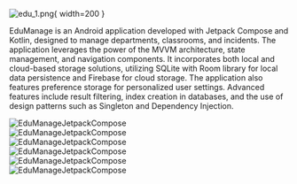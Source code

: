 ![edu_1.png](/assets/edu1.png){ width=200 }

EduManage is an Android application developed with Jetpack Compose and Kotlin, designed to manage
departments, classrooms, and incidents. The application leverages the power of the MVVM architecture, state management,
and navigation components.
It incorporates both local and cloud-based storage solutions, utilizing SQLite with Room library for local data
persistence and Firebase for cloud storage. The application also features preference storage for personalized user
settings. Advanced features include result filtering, index creation in databases, and the use of design patterns such
as Singleton and Dependency Injection.

<div class="grid">
    <div >
        <img src="/assets/edu2.png" alt="EduManageJetpackCompose">
    </div>
    <div >
        <img src="/assets/edu3.png" alt="EduManageJetpackCompose">
    </div>
    <div >
        <img src="/assets/edu4.png" alt="EduManageJetpackCompose">
    </div>
    <div >
        <img src="/assets/edu5.png" alt="EduManageJetpackCompose">
    </div>
    <div >
        <img src="/assets/edu6.png" alt="EduManageJetpackCompose">
    </div>
    <div >
        <img src="/assets/edu7.png" alt="EduManageJetpackCompose">
    </div>
</div>
